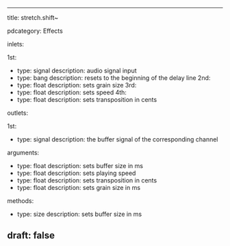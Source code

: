 --- 


title: stretch.shift~

pdcategory: Effects

inlets:

  1st:
  - type: signal
    description: audio signal input
  - type: bang
    description: resets to the beginning of the delay line
  2nd:
  - type: float
    description: sets grain size
  3rd:
  - type: float
    description: sets speed
  4th:
  - type: float
    description: sets transposition in cents

outlets:

  1st:
  - type: signal
    description: the buffer signal of the corresponding channel

arguments:
  - type: float
    description: sets buffer size in ms
  - type: float
    description: sets playing speed
  - type: float
    description: sets transposition in cents
  - type: float
    description: sets grain size in ms

methods:
  - type: size <float>
    description: sets buffer size in ms



draft: false
---